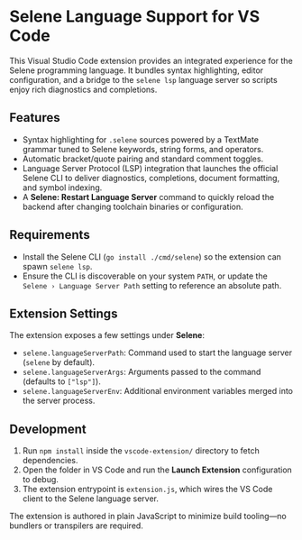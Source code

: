 # Selene Language Support for VS Code

This Visual Studio Code extension provides an integrated experience for the Selene programming language. It bundles syntax highlighting, editor configuration, and a bridge to the `selene lsp` language server so scripts enjoy rich diagnostics and completions.

## Features

- Syntax highlighting for `.selene` sources powered by a TextMate grammar tuned to Selene keywords, string forms, and operators.
- Automatic bracket/quote pairing and standard comment toggles.
- Language Server Protocol (LSP) integration that launches the official Selene CLI to deliver diagnostics, completions, document formatting, and symbol indexing.
- A **Selene: Restart Language Server** command to quickly reload the backend after changing toolchain binaries or configuration.

## Requirements

- Install the Selene CLI (`go install ./cmd/selene`) so the extension can spawn `selene lsp`.
- Ensure the CLI is discoverable on your system `PATH`, or update the `Selene › Language Server Path` setting to reference an absolute path.

## Extension Settings

The extension exposes a few settings under **Selene**:

- `selene.languageServerPath`: Command used to start the language server (`selene` by default).
- `selene.languageServerArgs`: Arguments passed to the command (defaults to `["lsp"]`).
- `selene.languageServerEnv`: Additional environment variables merged into the server process.

## Development

1. Run `npm install` inside the `vscode-extension/` directory to fetch dependencies.
2. Open the folder in VS Code and run the **Launch Extension** configuration to debug.
3. The extension entrypoint is `extension.js`, which wires the VS Code client to the Selene language server.

The extension is authored in plain JavaScript to minimize build tooling—no bundlers or transpilers are required.
